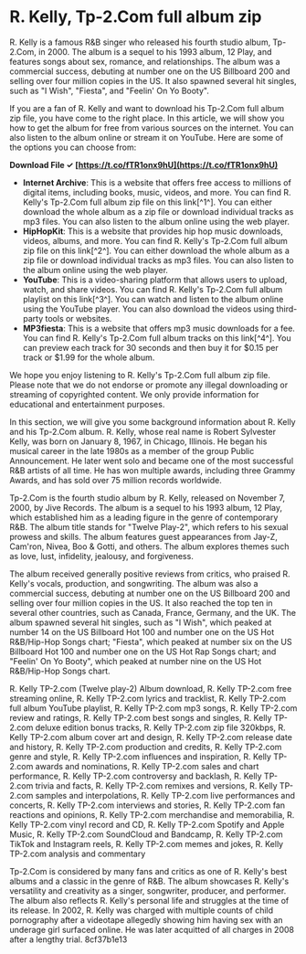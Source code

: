 
 
# R. Kelly, Tp-2.Com full album zip
 
R. Kelly is a famous R&B singer who released his fourth studio album, Tp-2.Com, in 2000. The album is a sequel to his 1993 album, 12 Play, and features songs about sex, romance, and relationships. The album was a commercial success, debuting at number one on the US Billboard 200 and selling over four million copies in the US. It also spawned several hit singles, such as "I Wish", "Fiesta", and "Feelin' On Yo Booty".
 
If you are a fan of R. Kelly and want to download his Tp-2.Com full album zip file, you have come to the right place. In this article, we will show you how to get the album for free from various sources on the internet. You can also listen to the album online or stream it on YouTube. Here are some of the options you can choose from:
 
**Download File ✓ [https://t.co/fTR1onx9hU](https://t.co/fTR1onx9hU)**


 
- **Internet Archive**: This is a website that offers free access to millions of digital items, including books, music, videos, and more. You can find R. Kelly's Tp-2.Com full album zip file on this link[^1^]. You can either download the whole album as a zip file or download individual tracks as mp3 files. You can also listen to the album online using the web player.
- **HipHopKit**: This is a website that provides hip hop music downloads, videos, albums, and more. You can find R. Kelly's Tp-2.Com full album zip file on this link[^2^]. You can either download the whole album as a zip file or download individual tracks as mp3 files. You can also listen to the album online using the web player.
- **YouTube**: This is a video-sharing platform that allows users to upload, watch, and share videos. You can find R. Kelly's Tp-2.Com full album playlist on this link[^3^]. You can watch and listen to the album online using the YouTube player. You can also download the videos using third-party tools or websites.
- **MP3fiesta**: This is a website that offers mp3 music downloads for a fee. You can find R. Kelly's Tp-2.Com full album tracks on this link[^4^]. You can preview each track for 30 seconds and then buy it for $0.15 per track or $1.99 for the whole album.

We hope you enjoy listening to R. Kelly's Tp-2.Com full album zip file. Please note that we do not endorse or promote any illegal downloading or streaming of copyrighted content. We only provide information for educational and entertainment purposes.

In this section, we will give you some background information about R. Kelly and his Tp-2.Com album. R. Kelly, whose real name is Robert Sylvester Kelly, was born on January 8, 1967, in Chicago, Illinois. He began his musical career in the late 1980s as a member of the group Public Announcement. He later went solo and became one of the most successful R&B artists of all time. He has won multiple awards, including three Grammy Awards, and has sold over 75 million records worldwide.
 
Tp-2.Com is the fourth studio album by R. Kelly, released on November 7, 2000, by Jive Records. The album is a sequel to his 1993 album, 12 Play, which established him as a leading figure in the genre of contemporary R&B. The album title stands for "Twelve Play-2", which refers to his sexual prowess and skills. The album features guest appearances from Jay-Z, Cam'ron, Nivea, Boo & Gotti, and others. The album explores themes such as love, lust, infidelity, jealousy, and forgiveness.
 
The album received generally positive reviews from critics, who praised R. Kelly's vocals, production, and songwriting. The album was also a commercial success, debuting at number one on the US Billboard 200 and selling over four million copies in the US. It also reached the top ten in several other countries, such as Canada, France, Germany, and the UK. The album spawned several hit singles, such as "I Wish", which peaked at number 14 on the US Billboard Hot 100 and number one on the US Hot R&B/Hip-Hop Songs chart; "Fiesta", which peaked at number six on the US Billboard Hot 100 and number one on the US Hot Rap Songs chart; and "Feelin' On Yo Booty", which peaked at number nine on the US Hot R&B/Hip-Hop Songs chart.
 
R. Kelly TP-2.com (Twelve play-2) Album download,  R. Kelly TP-2.com free streaming online,  R. Kelly TP-2.com lyrics and tracklist,  R. Kelly TP-2.com full album YouTube playlist,  R. Kelly TP-2.com mp3 songs,  R. Kelly TP-2.com review and ratings,  R. Kelly TP-2.com best songs and singles,  R. Kelly TP-2.com deluxe edition bonus tracks,  R. Kelly TP-2.com zip file 320kbps,  R. Kelly TP-2.com album cover art and design,  R. Kelly TP-2.com release date and history,  R. Kelly TP-2.com production and credits,  R. Kelly TP-2.com genre and style,  R. Kelly TP-2.com influences and inspiration,  R. Kelly TP-2.com awards and nominations,  R. Kelly TP-2.com sales and chart performance,  R. Kelly TP-2.com controversy and backlash,  R. Kelly TP-2.com trivia and facts,  R. Kelly TP-2.com remixes and versions,  R. Kelly TP-2.com samples and interpolations,  R. Kelly TP-2.com live performances and concerts,  R. Kelly TP-2.com interviews and stories,  R. Kelly TP-2.com fan reactions and opinions,  R. Kelly TP-2.com merchandise and memorabilia,  R. Kelly TP-2.com vinyl record and CD,  R. Kelly TP-2.com Spotify and Apple Music,  R. Kelly TP-2.com SoundCloud and Bandcamp,  R. Kelly TP-2.com TikTok and Instagram reels,  R. Kelly TP-2.com memes and jokes,  R. Kelly TP-2.com analysis and commentary
 
Tp-2.Com is considered by many fans and critics as one of R. Kelly's best albums and a classic in the genre of R&B. The album showcases R. Kelly's versatility and creativity as a singer, songwriter, producer, and performer. The album also reflects R. Kelly's personal life and struggles at the time of its release. In 2002, R. Kelly was charged with multiple counts of child pornography after a videotape allegedly showing him having sex with an underage girl surfaced online. He was later acquitted of all charges in 2008 after a lengthy trial.
 8cf37b1e13
 
